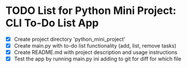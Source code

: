 # TODO List for Python Mini Project: CLI To-Do List App

- [x] Create project directory 'python_mini_project'
- [x] Create main.py with to-do list functionality (add, list, remove tasks)
- [x] Create README.md with project description and usage instructions
- [x] Test the app by running main.py
ini
adding to git for diff
for which file
